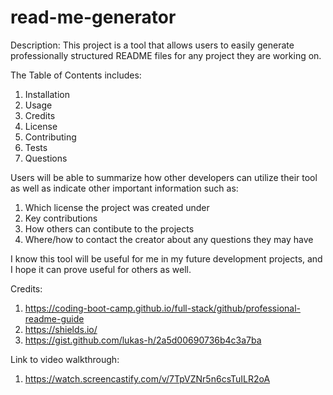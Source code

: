 # read-me-generator

Description:
This project is a tool that allows users to easily generate professionally structured README files for any project they are working on.

The Table of Contents includes:
1) Installation
2) Usage
3) Credits
4) License
5) Contributing
6) Tests
7) Questions

Users will be able to summarize how other developers can utilize their tool as well as indicate other important information such as: 
1) Which license the project was created under
2) Key contributions
3) How others can contibute to the projects
4) Where/how to contact the creator about any questions they may have

I know this tool will be useful for me in my future development projects, and I hope it can prove useful for others as well.

Credits:
1) https://coding-boot-camp.github.io/full-stack/github/professional-readme-guide 
2) https://shields.io/ 
3) https://gist.github.com/lukas-h/2a5d00690736b4c3a7ba

Link to video walkthrough:
1) https://watch.screencastify.com/v/7TpVZNr5n6csTuILR2oA
